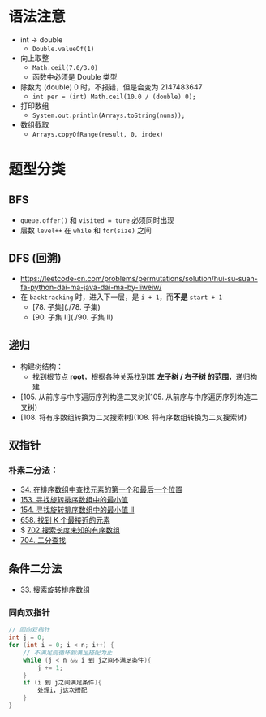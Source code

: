 # 语法注意

- int -> double
  - `Double.valueOf(1)`
- 向上取整
  - `Math.ceil(7.0/3.0)`
  - 函数中必须是 Double 类型
- 除数为 (double) 0 时，不报错，但是会变为 2147483647
  - `int per = (int) Math.ceil(10.0 / (double) 0);`
- 打印数组
  - `System.out.println(Arrays.toString(nums));`
- 数组截取
  - `Arrays.copyOfRange(result, 0, index)`

# 题型分类

## BFS

* `queue.offer()` 和 `visited = ture` 必须同时出现
* 层数 `level++` 在 `while` 和 `for(size)` 之间



## DFS (回溯)

* https://leetcode-cn.com/problems/permutations/solution/hui-su-suan-fa-python-dai-ma-java-dai-ma-by-liweiw/
* 在 `backtracking` 时，进入下一层，是 `i + 1`，而**不是** `start + 1`
  * [78. 子集](./78. 子集)
  * [90. 子集 II](./90. 子集 II)



## 递归

* 构建树结构：
  * 找到根节点 **root**，根据各种关系找到其 **左子树 / 右子树 的范围**，递归构建
* [105. 从前序与中序遍历序列构造二叉树](105. 从前序与中序遍历序列构造二叉树)
* [108. 将有序数组转换为二叉搜索树](108. 将有序数组转换为二叉搜索树)

## 双指针

### 朴素二分法：

- [34. 在排序数组中查找元素的第一个和最后一个位置](https://leetcode-cn.com/problems/find-first-and-last-position-of-element-in-sorted-array/)
- [153. 寻找旋转排序数组中的最小值](https://leetcode-cn.com/problems/find-minimum-in-rotated-sorted-array/)
- [154. 寻找旋转排序数组中的最小值 II](https://leetcode-cn.com/problems/find-minimum-in-rotated-sorted-array-ii/)
- [658. 找到 K 个最接近的元素](https://leetcode-cn.com/problems/find-k-closest-elements/)
- $ [702.搜索长度未知的有序数组](https://leetcode-cn.com/problems/search-in-a-sorted-array-of-unknown-size)
- [704. 二分查找](https://leetcode-cn.com/problems/binary-search/)

## 条件二分法

- [33. 搜索旋转排序数组](https://leetcode-cn.com/problems/search-in-rotated-sorted-array/)

### 同向双指针

```java
// 同向双指针
int j = 0;
for (int i = 0; i < n; i++) {
    // 不满⾜则循环到满⾜搭配为⽌
    while (j < n && i 到 j之间不满⾜条件){
        j += 1;
    }
    if (i 到 j之间满⾜条件){
        处理i，j这次搭配
    }
}
```

